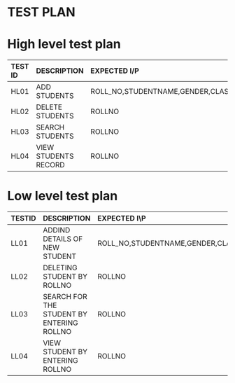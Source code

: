 
# **TEST PLAN**

# High level test plan

|TEST ID| DESCRIPTION| EXPECTED I/P|
| :-----|:-----------|:------------|
|HL01|ADD STUDENTS|ROLL_NO,STUDENTNAME,GENDER,CLASS,PERCENTAGE,MOBILENO|
|HL02|DELETE STUDENTS|ROLLNO|
|HL03|SEARCH STUDENTS|ROLLNO|
|HL04|VIEW STUDENTS RECORD|ROLLNO|


# Low level test plan

|TESTID| DESCRIPTION| EXPECTED I\P|
|:-----|:-----------|:------------|
|LL01|ADDIND DETAILS OF NEW STUDENT|ROLL_NO,STUDENTNAME,GENDER,CLASS,PERCENTAGE,MOBILENO|
|LL02|DELETING STUDENT BY ROLLNO|ROLLNO|
|LL03|SEARCH FOR THE STUDENT BY ENTERING ROLLNO|ROLLNO|
|LL04|VIEW STUDENT BY ENTERING ROLLNO|ROLLNO|


